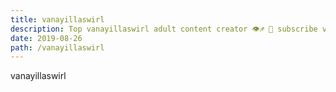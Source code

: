 ```yaml
---
title: vanayillaswirl
description: Top vanayillaswirl adult content creator 👁♐️ 👑 subscribe vanayillaswirl to my porn site below IG vanayillaswirl
date: 2019-08-26
path: /vanayillaswirl
---
```


vanayillaswirl